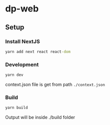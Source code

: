 
# dp-web

## Setup

### Install NextJS
```cmd
yarn add next react react-dom
```

### Development
```cmd
yarn dev
```
context.json file is get from path `./context.json`

### Build
```cmd
yarn build
```
Output will be inside ./build folder
